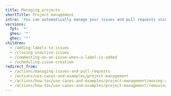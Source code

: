 ```yaml
---
title: Managing projects
shortTitle: Project management
intro: 'You can automatically manage your issues and pull requests using {% data variables.product.prodname_actions %} workflows.'
versions:
  fpt: '*'
  ghes: '*'
  ghec: '*'
children:
  - /adding-labels-to-issues
  - /closing-inactive-issues
  - /commenting-on-an-issue-when-a-label-is-added
  - /scheduling-issue-creation
redirect_from:
  - /actions/managing-issues-and-pull-requests
  - /actions/use-cases-and-examples/project-management
  - /actions/how-tos/use-cases-and-examples/project-management/moving-assigned-issues-on-project-boards
  - /actions/how-tos/use-cases-and-examples/project-management/removing-a-label-when-a-card-is-added-to-a-project-board-column
---
```


